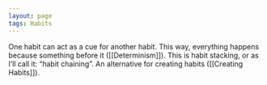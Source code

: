 ```yaml
---
layout: page
tags: Habits 
---
```


One habit can act as a cue for another habit. This way, everything happens because something before it ([[Determinism]]). This is habit stacking, or as I’ll call it: “habit chaining”. An alternative for creating habits ([[Creating Habits]]).